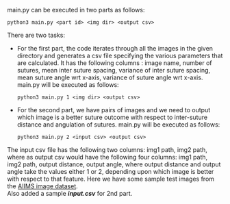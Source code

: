 main.py can be executed in two parts as follows:
```
python3 main.py <part id> <img dir> <output csv>
```
There are two tasks:

  * For the first part, the code iterates through all the images in the given directory and generates a csv file specifying the various parameters that are calculated. It has the following columns : image name, number of sutures,
mean inter suture spacing, variance of inter suture spacing, mean suture angle wrt x-axis, variance of suture angle wrt x-axis. main.py will be
executed as follows:
    ```
    python3 main.py 1 <img dir> <output csv>
    ```

  * For the second part, we have pairs of images and we need to output which image is a better suture outcome with respect to inter-suture distance and angulation of sutures. main.py will be executed as follows:
    ```
    python3 main.py 2 <input csv> <output csv>
    ```
The input csv file has the following two columns: img1 path, img2 path, where
as output csv would have the following four columns: img1 path, img2 path,
output distance, output angle, where output distance and output angle take
the values either 1 or 2, depending upon which image is better with respect to that
feature.
Here we have some sample test images from the [AIIMS image dataset](http://aiimsnets.org/microsuturing.asp).  
Also added a sample ***input.csv*** for 2nd part.

